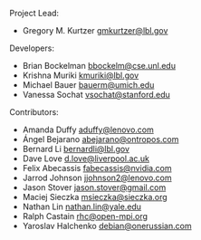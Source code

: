 Project Lead:

- Gregory M. Kurtzer <gmkurtzer@lbl.gov>

Developers:

- Brian Bockelman <bbockelm@cse.unl.edu>
- Krishna Muriki <kmuriki@lbl.gov>
- Michael Bauer <bauerm@umich.edu>
- Vanessa Sochat <vsochat@stanford.edu>

Contributors:

- Amanda Duffy <aduffy@lenovo.com>
- Ángel Bejarano <abejarano@ontropos.com>
- Bernard Li <bernardli@lbl.gov>
- Dave Love <d.love@liverpool.ac.uk>
- Felix Abecassis <fabecassis@nvidia.com>
- Jarrod Johnson <jjohnson2@lenovo.com>
- Jason Stover <jason.stover@gmail.com>
- Maciej Sieczka <msieczka@sieczka.org>
- Nathan Lin <nathan.lin@yale.edu>
- Ralph Castain <rhc@open-mpi.org>
- Yaroslav Halchenko <debian@onerussian.com>
